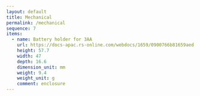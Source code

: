 ```yaml
---
layout: default
title: Mechanical
permalink: /mechanical
sequence: 7
items:
  - name: Battery holder for 3AA
    url: https://docs-apac.rs-online.com/webdocs/1659/0900766b81659aed.pdf
    height: 57.7
    width: 47
    depth: 16.6
    dimension_unit: mm
    weight: 9.4
    weight_unit: g
    comment: enclosure
---
```


